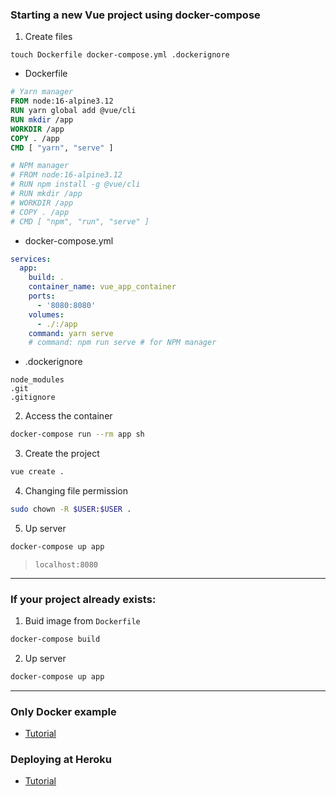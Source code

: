 ### Starting a new Vue project using docker-compose

1. Create files
```
touch Dockerfile docker-compose.yml .dockerignore
```

* Dockerfile
```dockerfile
# Yarn manager
FROM node:16-alpine3.12
RUN yarn global add @vue/cli
RUN mkdir /app
WORKDIR /app
COPY . /app
CMD [ "yarn", "serve" ]

# NPM manager
# FROM node:16-alpine3.12
# RUN npm install -g @vue/cli
# RUN mkdir /app
# WORKDIR /app
# COPY . /app
# CMD [ "npm", "run", "serve" ]
```

* docker-compose.yml
```yml
services:
  app:
    build: .
    container_name: vue_app_container
    ports:
      - '8080:8080'
    volumes:
      - ./:/app
    command: yarn serve
    # command: npm run serve # for NPM manager
```

* .dockerignore
```
node_modules
.git
.gitignore
```

2. Access the container
```bash
docker-compose run --rm app sh
```

3. Create the project
```bash
vue create .
```

4. Changing file permission

```bash
sudo chown -R $USER:$USER .
```

5. Up server

```bash
docker-compose up app
```
> `localhost:8080`


---


### If your project already exists:

1. Buid image from `Dockerfile`
```bash
docker-compose build
```

2. Up server

```bash
docker-compose up app
```

---

### Only Docker example
- [Tutorial](/only_docker.md)

### Deploying at Heroku
- [Tutorial](https://cli.vuejs.org/guide/deployment.html#heroku)

